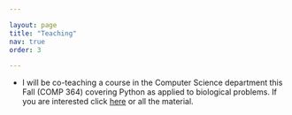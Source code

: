 ```yaml
---

layout: page
title: "Teaching"
nav: true
order: 3

---
```


* I will be co-teaching a course in the Computer Science department this Fall (COMP 364) covering Python as applied to biological problems. If you are interested click <a href="http://www.cs.mcgill.ca/~cgonza11/COMP_364" target="_blank">here</a> or all the material. 

